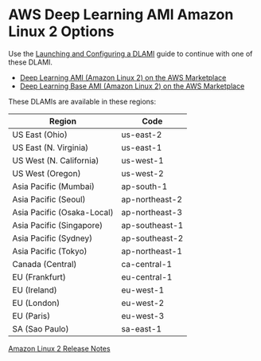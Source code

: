 # AWS Deep Learning AMI Amazon Linux 2 Options<a name="al2"></a>

Use the [Launching and Configuring a DLAMI](launch-config.md) guide to continue with one of these DLAMI\.
+ [Deep Learning AMI \(Amazon Linux 2\) on the AWS Marketplace](https://aws.amazon.com/marketplace/pp/B07NMRZ36T)
+ [Deep Learning Base AMI \(Amazon Linux 2\) on the AWS Marketplace](https://aws.amazon.com/marketplace/pp/B07NMRZ463)

These DLAMIs are available in these regions:


| Region | Code | 
| --- | --- | 
| US East \(Ohio\) | us\-east\-2 | 
| US East \(N\. Virginia\) | us\-east\-1 | 
| US West \(N\. California\) | us\-west\-1 | 
| US West \(Oregon\) | us\-west\-2 | 
| Asia Pacific \(Mumbai\) | ap\-south\-1 | 
| Asia Pacific \(Seoul\) | ap\-northeast\-2 | 
| Asia Pacific \(Osaka\-Local\) | ap\-northeast\-3 | 
| Asia Pacific \(Singapore\) | ap\-southeast\-1 | 
| Asia Pacific \(Sydney\) | ap\-southeast\-2 | 
| Asia Pacific \(Tokyo\) | ap\-northeast\-1 | 
| Canada \(Central\) | ca\-central\-1 | 
| EU \(Frankfurt\) | eu\-central\-1 | 
| EU \(Ireland\) | eu\-west\-1 | 
| EU \(London\) | eu\-west\-2 | 
| EU \(Paris\) | eu\-west\-3 | 
| SA \(Sao Paulo\) | sa\-east\-1 | 

[Amazon Linux 2 Release Notes](https://aws.amazon.com/amazon-linux-2/release-notes/)